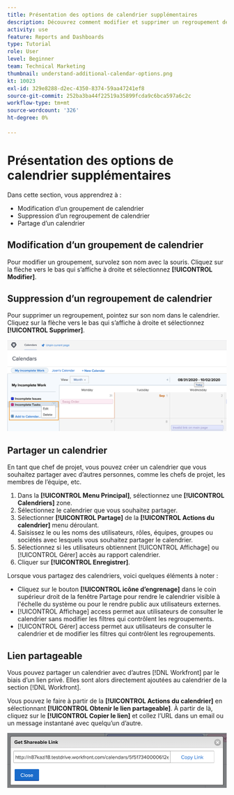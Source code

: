```yaml
---
title: Présentation des options de calendrier supplémentaires
description: Découvrez comment modifier et supprimer un regroupement de calendrier, et comment partager un calendrier.
activity: use
feature: Reports and Dashboards
type: Tutorial
role: User
level: Beginner
team: Technical Marketing
thumbnail: understand-additional-calendar-options.png
kt: 10023
exl-id: 329e8288-d2ec-4350-8374-59aa47241ef8
source-git-commit: 252ba3ba44f22519a35899fcda9c6bca597a6c2c
workflow-type: tm+mt
source-wordcount: '326'
ht-degree: 0%

---
```


# Présentation des options de calendrier supplémentaires

Dans cette section, vous apprendrez à :

* Modification d’un groupement de calendrier
* Suppression d’un regroupement de calendrier
* Partage d’un calendrier

## Modification d’un groupement de calendrier

Pour modifier un groupement, survolez son nom avec la souris. Cliquez sur la flèche vers le bas qui s’affiche à droite et sélectionnez **[!UICONTROL Modifier]**.

## Suppression d’un regroupement de calendrier

Pour supprimer un regroupement, pointez sur son nom dans le calendrier. Cliquez sur la flèche vers le bas qui s’affiche à droite et sélectionnez **[!UICONTROL Supprimer]**.

![Image d’un écran présentant l’option de suppression du regroupement de calendrier](assets/calendar-3-0.png)

## Partager un calendrier

En tant que chef de projet, vous pouvez créer un calendrier que vous souhaitez partager avec d’autres personnes, comme les chefs de projet, les membres de l’équipe, etc.

1. Dans la **[!UICONTROL Menu Principal]**, sélectionnez une **[!UICONTROL Calendriers]** zone.
1. Sélectionnez le calendrier que vous souhaitez partager.
1. Sélectionner **[!UICONTROL Partage]** de la **[!UICONTROL Actions du calendrier]** menu déroulant.
1. Saisissez le ou les noms des utilisateurs, rôles, équipes, groupes ou sociétés avec lesquels vous souhaitez partager le calendrier.
1. Sélectionnez si les utilisateurs obtiennent [!UICONTROL Affichage] ou [!UICONTROL Gérer] accès au rapport calendrier.
1. Cliquer sur **[!UICONTROL Enregistrer]**.

Lorsque vous partagez des calendriers, voici quelques éléments à noter :

* Cliquez sur le bouton **[!UICONTROL icône d’engrenage]** dans le coin supérieur droit de la fenêtre Partage pour rendre le calendrier visible à l&#39;échelle du système ou pour le rendre public aux utilisateurs externes.
* [!UICONTROL Affichage] access permet aux utilisateurs de consulter le calendrier sans modifier les filtres qui contrôlent les regroupements.
* [!UICONTROL Gérer] access permet aux utilisateurs de consulter le calendrier et de modifier les filtres qui contrôlent les regroupements.

## Lien partageable

Vous pouvez partager un calendrier avec d’autres [!DNL Workfront] par le biais d’un lien privé. Elles sont alors directement ajoutées au calendrier de la section [!DNL Workfront].

Vous pouvez le faire à partir de la **[!UICONTROL Actions du calendrier]** en sélectionnant **[!UICONTROL Obtenir le lien partageable]**. À partir de là, cliquez sur le **[!UICONTROL Copier le lien]** et collez l’URL dans un email ou un message instantané avec quelqu’un d’autre.

![Une image d’une [!UICONTROL Obtenir le lien partageable] écran](assets/calendar-3-1.png)
